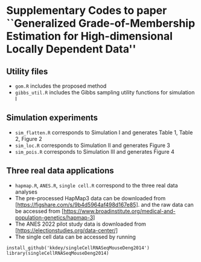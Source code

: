 # Supplementary Codes to paper ``Generalized Grade-of-Membership Estimation for High-dimensional Locally Dependent Data''

## Utility files
- `gom.R` includes the proposed method 
- `gibbs_util.R` includes the Gibbs sampling utility functions for simulation I

## Simulation experiments
- `sim_flatten.R` corresponds to Simulation I and generates Table 1, Table 2, Figure 2
- `sim_loc.R` corresponds to Simulation II and generates Figure 3
- `sim_pois.R` corresponds to Simulation III and generates Figure 4


## Three real data applications
- `hapmap.R`, `ANES.R`, `single cell.R` correspond to the three real data analyses
- The pre-processed HapMap3 data can be downloaded from [https://figshare.com/s/9b4d5964af498d167e85]. and the raw data can be accessed from [https://www.broadinstitute.org/medical-and-population-genetics/hapmap-3]
- The ANES 2022 pilot study data is downloaded from [https://electionstudies.org/data-center/]
- The single cell data can be accessed by running
```
install_github('kkdey/singleCellRNASeqMouseDeng2014') 
library(singleCellRNASeqMouseDeng2014)
```
